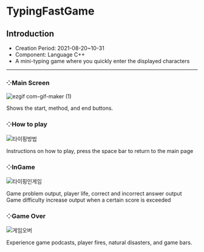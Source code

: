 # TypingFastGame

## Introduction
  * Creation Period: 2021-08-20~10-31
  * Component: Language C++
  * A mini-typing game where you quickly enter the displayed characters
***
### ⁘Main Screen
![ezgif com-gif-maker (1)](https://user-images.githubusercontent.com/99002828/162569059-4edf56c6-1d3a-4508-9171-d890e0c2debd.gif)

Shows the start, method, and end buttons.

### ⁘How to play
![타이핑방법](https://user-images.githubusercontent.com/99002828/162567946-fd23d7f3-7972-4e97-829f-7692cde233a0.png)

Instructions on how to play, press the space bar to return to the main page

### ⁘InGame
![타이핑인게임](https://user-images.githubusercontent.com/99002828/162567951-f9eacf6a-c2ba-464d-9c02-a4625700c64e.png)

Game problem output, player life, correct and incorrect answer output Game difficulty increase output when a certain score is exceeded

### ⁘Game Over
![게임오버](https://user-images.githubusercontent.com/99002828/162567953-f176867c-2ce4-4ea9-b261-16afdb7b64fd.png)

Experience game podcasts, player fires, natural disasters, and game bars.
